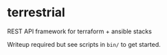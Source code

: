 # terrestrial

REST API framework for terraform + ansible stacks

Writeup required but see scripts in `bin/` to get started.
